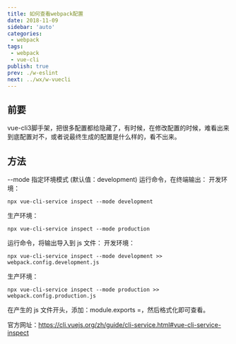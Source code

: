 ```yaml
---
title: 如何查看webpack配置
date: 2018-11-09
sidebar: 'auto'
categories:
 - webpack
tags:
 - webpack
 - vue-cli
publish: true
prev: ./w-eslint
next: ../wx/w-vuecli
---
```


## 前要

vue-cli3脚手架，把很多配置都给隐藏了，有时候，在修改配置的时候，难看出来到底配置对不，或者说最终生成的配置是什么样的，看不出来。

## 方法

--mode 指定环境模式 (默认值：development)
运行命令，在终端输出：
开发环境：
```
npx vue-cli-service inspect --mode development
```
生产环境：
```
npx vue-cli-service inspect --mode production
```
运行命令，将输出导入到 js 文件：
开发环境：
```
npx vue-cli-service inspect --mode development >> webpack.config.development.js
```
生产环境：
```
npx vue-cli-service inspect --mode production >> webpack.config.production.js
```
在产生的 js 文件开头，添加：module.exports =，然后格式化即可查看。

官方网址：https://cli.vuejs.org/zh/guide/cli-service.html#vue-cli-service-inspect